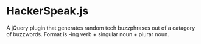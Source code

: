 # HackerSpeak.js
A jQuery plugin that generates random tech buzzphrases out of a catagory of buzzwords. Format is -ing verb + singular noun + plurar noun.
